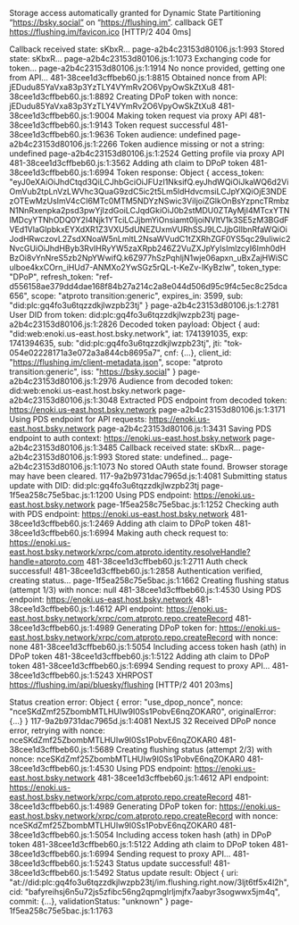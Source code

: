 Storage access automatically granted for Dynamic State Partitioning “https://bsky.social” on “https://flushing.im”. callback
GET
https://flushing.im/favicon.ico
[HTTP/2 404  0ms]

Callback received state: sKbxR... page-a2b4c23153d80106.js:1:993
Stored state: sKbxR... page-a2b4c23153d80106.js:1:1073
Exchanging code for token... page-a2b4c23153d80106.js:1:1914
No nonce provided, getting one from API... 481-38cee1d3cffbeb60.js:1:8815
Obtained nonce from API: jEDudu85YaVxa83p3YzTLY4VYmRv2O6VpyOwSkZtXu8 481-38cee1d3cffbeb60.js:1:8892
Creating DPoP token with nonce: jEDudu85YaVxa83p3YzTLY4VYmRv2O6VpyOwSkZtXu8 481-38cee1d3cffbeb60.js:1:9004
Making token request via proxy API 481-38cee1d3cffbeb60.js:1:9143
Token request successful 481-38cee1d3cffbeb60.js:1:9636
Token audience: undefined page-a2b4c23153d80106.js:1:2266
Token audience missing or not a string: undefined page-a2b4c23153d80106.js:1:2524
Getting profile via proxy API 481-38cee1d3cffbeb60.js:1:3562
Adding ath claim to DPoP token 481-38cee1d3cffbeb60.js:1:6994
Token response: 
Object { access_token: "eyJ0eXAiOiJhdCtqd3QiLCJhbGciOiJFUzI1NksifQ.eyJhdWQiOiJkaWQ6d2ViOmVub2tpLnVzLWVhc3QuaG9zdC5ic2t5Lm5ldHdvcmsiLCJpYXQiOjE3NDEzOTEwMzUsImV4cCI6MTc0MTM5NDYzNSwic3ViIjoiZGlkOnBsYzpncTRmbzN1NnRxenpka2psd3pwYjIzdGoiLCJqdGkiOiJ0b2stMDU0ZTAyMjI4MTcxYTNlMDcyYTNhODQ0Y2I4Njk1YTciLCJjbmYiOnsiamt0IjoiNVltV1k3SE5zM3BGdFVEd1VlaGlpbkxEYXdXR1Z3VXU5dUNEZUxmVURhSSJ9LCJjbGllbnRfaWQiOiJodHRwczovL2ZsdXNoaW5nLmltL2NsaWVudC1tZXRhZGF0YS5qc29uIiwic2NvcGUiOiJhdHByb3RvIHRyYW5zaXRpb246Z2VuZXJpYyIsImlzcyI6Imh0dHBzOi8vYnNreS5zb2NpYWwifQ.k6Z977hSzPqhljN1wje06apxn_uBxZajHWiSCulboe4kxCOrn_iHUd7-ANMXo2YwSGz5rQL-t-KeZv-IKyBzlw", token_type: "DPoP", refresh_token: "ref-d556158ae379dd4dae168f84b27a214c2a8e044d506d95c9f4c5ec8c25dca656", scope: "atproto transition:generic", expires_in: 3599, sub: "did:plc:gq4fo3u6tqzzdkjlwzpb23tj" }
page-a2b4c23153d80106.js:1:2781
User DID from token: did:plc:gq4fo3u6tqzzdkjlwzpb23tj page-a2b4c23153d80106.js:1:2826
Decoded token payload: 
Object { aud: "did:web:enoki.us-east.host.bsky.network", iat: 1741391035, exp: 1741394635, sub: "did:plc:gq4fo3u6tqzzdkjlwzpb23tj", jti: "tok-054e02228171a3e072a3a844cb8695a7", cnf: {…}, client_id: "https://flushing.im/client-metadata.json", scope: "atproto transition:generic", iss: "https://bsky.social" }
page-a2b4c23153d80106.js:1:2976
Audience from decoded token: did:web:enoki.us-east.host.bsky.network page-a2b4c23153d80106.js:1:3048
Extracted PDS endpoint from decoded token: https://enoki.us-east.host.bsky.network page-a2b4c23153d80106.js:1:3171
Using PDS endpoint for API requests: https://enoki.us-east.host.bsky.network page-a2b4c23153d80106.js:1:3431
Saving PDS endpoint to auth context: https://enoki.us-east.host.bsky.network page-a2b4c23153d80106.js:1:3485
Callback received state: sKbxR... page-a2b4c23153d80106.js:1:993
Stored state: undefined... page-a2b4c23153d80106.js:1:1073
No stored OAuth state found. Browser storage may have been cleared. 117-9a2b9731dac7965d.js:1:4081
Submitting status update with DID: did:plc:gq4fo3u6tqzzdkjlwzpb23tj page-1f5ea258c75e5bac.js:1:1200
Using PDS endpoint: https://enoki.us-east.host.bsky.network page-1f5ea258c75e5bac.js:1:1252
Checking auth with PDS endpoint: https://enoki.us-east.host.bsky.network 481-38cee1d3cffbeb60.js:1:2469
Adding ath claim to DPoP token 481-38cee1d3cffbeb60.js:1:6994
Making auth check request to: https://enoki.us-east.host.bsky.network/xrpc/com.atproto.identity.resolveHandle?handle=atproto.com 481-38cee1d3cffbeb60.js:1:2711
Auth check successful! 481-38cee1d3cffbeb60.js:1:2858
Authentication verified, creating status... page-1f5ea258c75e5bac.js:1:1662
Creating flushing status (attempt 1/3) with nonce: null 481-38cee1d3cffbeb60.js:1:4530
Using PDS endpoint: https://enoki.us-east.host.bsky.network 481-38cee1d3cffbeb60.js:1:4612
API endpoint: https://enoki.us-east.host.bsky.network/xrpc/com.atproto.repo.createRecord 481-38cee1d3cffbeb60.js:1:4989
Generating DPoP token for: https://enoki.us-east.host.bsky.network/xrpc/com.atproto.repo.createRecord with nonce: none 481-38cee1d3cffbeb60.js:1:5054
Including access token hash (ath) in DPoP token 481-38cee1d3cffbeb60.js:1:5122
Adding ath claim to DPoP token 481-38cee1d3cffbeb60.js:1:6994
Sending request to proxy API... 481-38cee1d3cffbeb60.js:1:5243
XHRPOST
https://flushing.im/api/bluesky/flushing
[HTTP/2 401  203ms]

Status creation error: 
Object { error: "use_dpop_nonce", nonce: "nceSKdZmf25ZbombMTLHUIw9I0Ss1PobvE6nqZOKAR0", originalError: {…} }
117-9a2b9731dac7965d.js:1:4081
    NextJS 32
Received DPoP nonce error, retrying with nonce: nceSKdZmf25ZbombMTLHUIw9I0Ss1PobvE6nqZOKAR0 481-38cee1d3cffbeb60.js:1:5689
Creating flushing status (attempt 2/3) with nonce: nceSKdZmf25ZbombMTLHUIw9I0Ss1PobvE6nqZOKAR0 481-38cee1d3cffbeb60.js:1:4530
Using PDS endpoint: https://enoki.us-east.host.bsky.network 481-38cee1d3cffbeb60.js:1:4612
API endpoint: https://enoki.us-east.host.bsky.network/xrpc/com.atproto.repo.createRecord 481-38cee1d3cffbeb60.js:1:4989
Generating DPoP token for: https://enoki.us-east.host.bsky.network/xrpc/com.atproto.repo.createRecord with nonce: nceSKdZmf25ZbombMTLHUIw9I0Ss1PobvE6nqZOKAR0 481-38cee1d3cffbeb60.js:1:5054
Including access token hash (ath) in DPoP token 481-38cee1d3cffbeb60.js:1:5122
Adding ath claim to DPoP token 481-38cee1d3cffbeb60.js:1:6994
Sending request to proxy API... 481-38cee1d3cffbeb60.js:1:5243
Status update successful! 481-38cee1d3cffbeb60.js:1:5492
Status update result: 
Object { uri: "at://did:plc:gq4fo3u6tqzzdkjlwzpb23tj/im.flushing.right.now/3ljt6tf5x4l2h", cid: "bafyreihsj6n5u72js5zfibc56ng2qpmglrljmjfx7aabyr3sogwwx5jm4q", commit: {…}, validationStatus: "unknown" }
page-1f5ea258c75e5bac.js:1:1763
